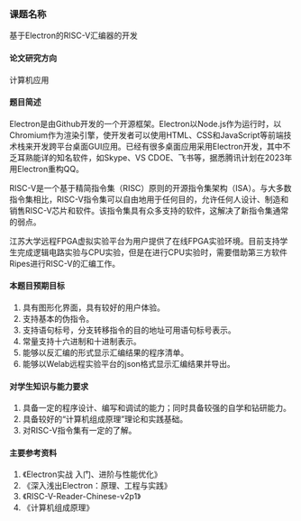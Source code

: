 ### 课题名称
基于Electron的RISC-V汇编器的开发

#### 论文研究方向
计算机应用

#### 题目简述
Electron是由Github开发的一个开源框架。Electron以Node.js作为运行时，以Chromium作为渲染引擎，使开发者可以使用HTML、CSS和JavaScript等前端技术栈来开发跨平台桌面GUI应用。已经有很多桌面应用采用Electron开发，其中不乏耳熟能详的知名软件，如Skype、VS CDOE、飞书等，据悉腾讯计划在2023年用Electron重构QQ。

RISC-V是一个基于精简指令集（RISC）原则的开源指令集架构（ISA）。与大多数指令集相比，RISC-V指令集可以自由地用于任何目的，允许任何人设计、制造和销售RISC-V芯片和软件。该指令集具有众多支持的软件，这解决了新指令集通常的弱点。

江苏大学远程FPGA虚拟实验平台为用户提供了在线FPGA实验环境。目前支持学生完成逻辑电路实验与CPU实验，但是在进行CPU实验时，需要借助第三方软件Ripes进行RISC-V的汇编工作。

#### 本题目预期目标
1. 具有图形化界面，具有较好的用户体验。
2. 支持基本的伪指令。
3. 支持语句标号，分支转移指令的目的地址可用语句标号表示。
4. 常量支持十六进制和十进制表示。
5. 能够以反汇编的形式显示汇编结果的程序清单。
6. 能够以Welab远程实验平台的json格式显示汇编结果并导出。

#### 对学生知识与能力要求
1. 具备一定的程序设计、编写和调试的能力；同时具备较强的自学和钻研能力。
2. 具备较好的“计算机组成原理”理论和实践基础。
3. 对RISC-V指令集有一定的了解。

#### 主要参考资料
1. 《Electron实战 入门、进阶与性能优化》
2. 《深入浅出Electron：原理、工程与实践》
3. 《RISC-V-Reader-Chinese-v2p1》
4. 《计算机组成原理》

